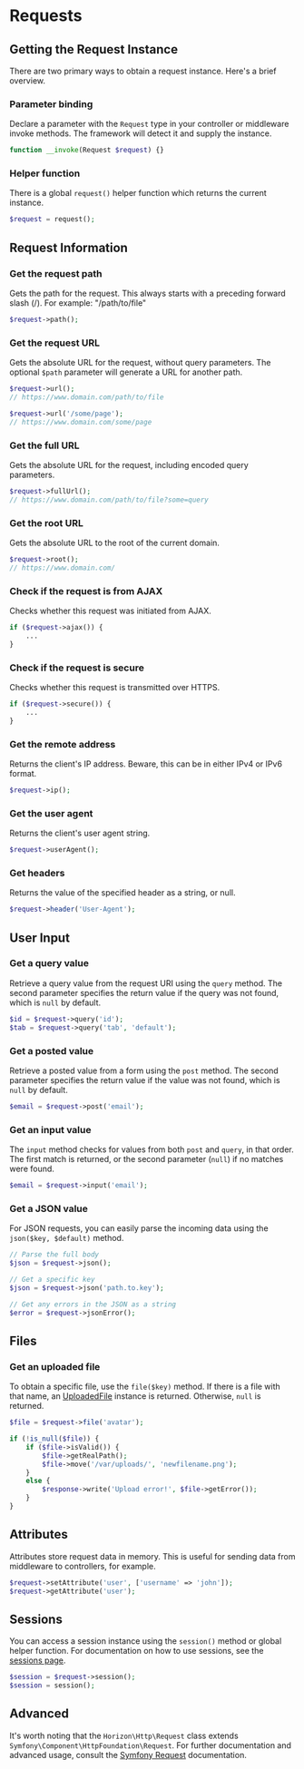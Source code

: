 # Requests

## Getting the Request Instance

There are two primary ways to obtain a request instance. Here's a brief overview.

### Parameter binding

Declare a parameter with the `Request` type in your controller or middleware invoke methods. The framework will detect
it and supply the instance.

```php
function __invoke(Request $request) {}
```

### Helper function

There is a global `request()` helper function which returns the current instance.

```php
$request = request();
```

## Request Information

### Get the request path

Gets the path for the request. This always starts with a preceding forward slash (/). For example: "/path/to/file"

```php
$request->path();
```

### Get the request URL

Gets the absolute URL for the request, without query parameters. The optional `$path` parameter will generate a URL
for another path.

```php
$request->url();
// https://www.domain.com/path/to/file

$request->url('/some/page');
// https://www.domain.com/some/page
```

### Get the full URL

Gets the absolute URL for the request, including encoded query parameters.

```php
$request->fullUrl();
// https://www.domain.com/path/to/file?some=query
```

### Get the root URL

Gets the absolute URL to the root of the current domain.

```php
$request->root();
// https://www.domain.com/
```

### Check if the request is from AJAX

Checks whether this request was initiated from AJAX.

```php
if ($request->ajax()) {
    ...
}
```

### Check if the request is secure

Checks whether this request is transmitted over HTTPS.

```php
if ($request->secure()) {
    ...
}
```

### Get the remote address

Returns the client's IP address. Beware, this can be in either IPv4 or IPv6 format.

```php
$request->ip();
```

### Get the user agent

Returns the client's user agent string.

```php
$request->userAgent();
```

### Get headers

Returns the value of the specified header as a string, or null.

```php
$request->header('User-Agent');
```

## User Input

### Get a query value

Retrieve a query value from the request URI using the `query` method. The second parameter specifies the return value if
the query was not found, which is `null` by default.

```php
$id = $request->query('id');
$tab = $request->query('tab', 'default');
```

### Get a posted value

Retrieve a posted value from a form using the `post` method. The second parameter specifies the return value if
the value was not found, which is `null` by default.

```php
$email = $request->post('email');
```

### Get an input value

The `input` method checks for values from both `post` and `query`, in that order. The first match is returned, or the
second parameter (`null`) if no matches were found.

```php
$email = $request->input('email');
```

### Get a JSON value

For JSON requests, you can easily parse the incoming data using the `json($key, $default)` method.

```php
// Parse the full body
$json = $request->json();

// Get a specific key
$json = $request->json('path.to.key');

// Get any errors in the JSON as a string
$error = $request->jsonError();
```

## Files

### Get an uploaded file

To obtain a specific file, use the `file($key)` method. If there is a file with that name, an
[UploadedFile](https://api.symfony.com/4.1/Symfony/Component/HttpFoundation/File/UploadedFile.html) instance is returned.
Otherwise, `null` is returned.

```php
$file = $request->file('avatar');

if (!is_null($file)) {
    if ($file->isValid()) {
        $file->getRealPath();
        $file->move('/var/uploads/', 'newfilename.png');
    }
    else {
        $response->write('Upload error!', $file->getError());
    }
}
```

## Attributes

Attributes store request data in memory. This is useful for sending data from middleware to controllers, for example.

```php
$request->setAttribute('user', ['username' => 'john']);
$request->getAttribute('user');
```

## Sessions

You can access a session instance using the `session()` method or global helper function. For documentation on how to
use sessions, see the [sessions page](sessions.md).

```php
$session = $request->session();
$session = session();
```

## Advanced

It's worth noting that the `Horizon\Http\Request` class extends `Symfony\Component\HttpFoundation\Request`. For further
documentation and advanced usage, consult the
[Symfony Request](https://api.symfony.com/4.0/Symfony/Component/HttpFoundation/Request.html) documentation.
